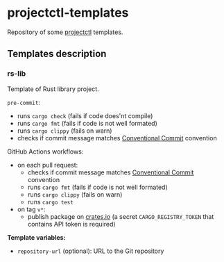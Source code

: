 # projectctl-templates

Repository of some [projectctl](https://github.com/leroyguillaume/projectctl) templates.

## Templates description

### rs-lib

Template of Rust library project.

`pre-commit`:
- runs `cargo check` (fails if code does'nt compile)
- runs `cargo fmt` (fails if code is not well formated)
- runs `cargo clippy` (fails on warn)
- checks if commit message matches [Conventional Commit](https://www.conventionalcommits.org/en/v1.0.0/) convention

GitHub Actions workflows:
- on each pull request:
  - checks if commit message matches [Conventional Commit](https://www.conventionalcommits.org/en/v1.0.0/) convention
  - runs `cargo fmt` (fails if code is not well formated)
  - runs `cargo clippy` (fails on warn)
  - runs `cargo test`
- on tag `v*`:
  - publish package on [crates.io](https://crates.io/) (a secret `CARGO_REGISTRY_TOKEN` that contains API token is required)

**Template variables:**
- `repository-url` (optional): URL to the Git repository
